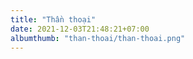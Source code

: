 ```yaml
---
title: "Thần thoại"
date: 2021-12-03T21:48:21+07:00
albumthumb: "than-thoai/than-thoai.png"
---
```

